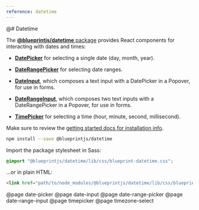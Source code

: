```yaml
---
reference: datetime
---
```


@# Datetime

The [**@blueprintjs/datetime** package](https://www.npmjs.com/package/@blueprintjs/datetime)
provides React components for interacting with dates and times:

-   [**DatePicker**](#datetime/date-picker) for selecting a single date (day, month, year).

-   [**DateRangePicker**](#datetime/date-range-picker) for selecting date ranges.

-   [**DateInput**](#datetime/date-input), which composes a text input with a DatePicker in
    a Popover, for use in forms.

-   [**DateRangeInput**](#datetime/date-range-input), which composes two text inputs with a
    DateRangePicker in a Popover, for use in forms.

-   [**TimePicker**](#datetime/timepicker) for selecting a time (hour, minute, second, millisecond).

Make sure to review the [getting started docs for installation info](#blueprint/getting-started).

```sh
npm install --save @blueprintjs/datetime
```

Import the package stylesheet in Sass:

```scss
@import "@blueprintjs/datetime/lib/css/blueprint-datetime.css";
```

...or in plain HTML:

```html
<link href="path/to/node_modules/@blueprintjs/datetime/lib/css/blueprint-datetime.css" rel="stylesheet" />
```

@page date-picker
@page date-input
@page date-range-picker
@page date-range-input
@page timepicker
@page timezone-select
